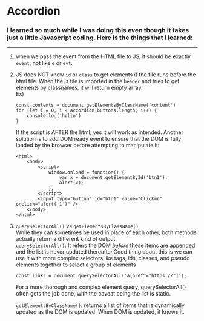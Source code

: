 # Accordion 
### I learned so much while I was doing this even though it takes just a little Javascript coding. Here is the things that I learned:
---
1. when we pass the event from the HTML file to JS, it should be exactly `event`, not like `e` or `evt`. 

2. JS does NOT know `id` or `class` to get elements if the file runs before the html file. When the js file is imported in the `header` and tries to get elements by classnames, it will return empty array. <br>
Ex)
    ```
    const contents = document.getElementsByClassName('content')
    for (let i = 0; i < accordion_buttons.length; i++) {
        console.log('hello') 
    }
    ```
    
    If the script is AFTER the html, yes it will work as intended. Another solution is to add DOM ready event to ensure that the DOM is fully loaded by the browser before attempting to manipulate it:

    ```
    <html>
        <body>
            <script>
                window.onload = function() {
                    var x = document.getElementById('btn1');
                    alert(x);
                };
            </script>
            <input type="button" id="btn1" value="Clickme" onclick="alert('1')" />
        </body>
    </html>
    ```
3. `querySelectorAll()` vs `getElementsByClassName()` <br>
    While they can sometimes be used in place of each other, both methods actually return a different kind of output.<br>
    `querySelectorAll()`: It refers the DOM *before* these items are appended and the list is never updated thereafter.Good thing about this is we can use it with more complex selectors like tags, ids, classes, and pseudo elements together to select a group of elements<br>
    ```
    const links = document.querySelectorAll('a[href^="https://"]');
    ```
    For a more thorough and complex element query, querySelectorAll() often gets the job done, with the caveat being the list is static.<br>

    `getElementsByClassName()`: returns a list of items that is dynamically updated as the DOM is updated. When DOM is updated, it knows it. 